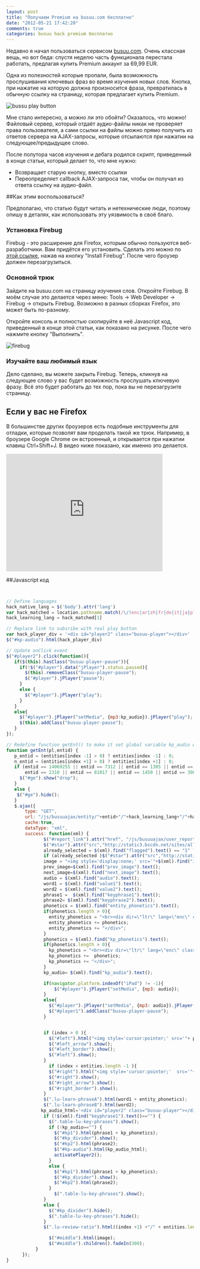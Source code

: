 ```yaml
---
layout: post
title: "Получаем Premium на busuu.com бесплатно"
date: "2012-05-21 17:42:20"
comments: true
categories: busuu hack premium бесплатно
---
```


Недавно я начал пользоваться сервисом [busuu.com](http://www.busuu.com). Очень классная вещь, но вот беда: спустя неделю часть функционала перестала работать, предлагая купить Premium аккаунт за 69,99 EUR.

Одна из полезностей которые пропали, была возможность прослушивания ключевых фраз во время изучения новых слов. Кнопка, при нажатие на которую должна произносится фраза, превратилась в обычную ссылку на страницу, которая предлагает купить Premium.

![bussu play button](http://i1078.photobucket.com/albums/w484/greyblake/play_button.png)

Мне стало интересно, а можно ли это обойти? Оказалось, что можно! Файловый сервер, который отдаёт аудио-файлы никак не проверяет права пользователя, а сами ссылки на файлы можно прямо получить из ответов сервера на AJAX-запросы, которые отсылаются при нажатии на следующее/предыдущее слово.

После полутора часов изучения и дебага родился скрипт, приведенный в конце статьи, который делает то, что мне нужно:

* Возвращает старую кнопку, вместо ссылки
* Переопределяет callback AJAX-запроса так, чтобы он получал из ответа ссылку на аудио-файл.

##Как этим воспользоваться?

Предполагаю, что статью будут читать и нетехнические люди, поэтому опишу в деталях, как использовать эту уязвимость в своё благо.

### Установка Firebug

Firebug - это расширение для Firefox, которым обычно пользуются веб-разработчики. Вам придётся его установить.
Сделать это можно по [этой ссылке](http://getfirebug.com/), нажав на кнопку "Install Firebug". После чего броузер должен перезагрузиться.


### Основной трюк

Зайдите на busuu.com на страницу изучения слов. Откройте Firebug.
В моём случае это делается через меню: Tools -> Web Developer -> Firebug -> открыть Firebug. Возможно в разных сборках Firefox, это может быть по-разному.

Откройте консоль и полностью скопируйте в неё Javascript код, приведенный в конце этой статьи, как показано на рисунке. После чего нажмите кнопку "Выполнить".

![firebug](http://i1078.photobucket.com/albums/w484/greyblake/firebug-1.png)

### Изучайте ваш любимый язык

Дело сделано, вы можете закрыть Firebug. Теперь, кликнув на следующее слово у вас будет возможность прослушать ключевую фразу. Всё это будет работать до тех пор, пока вы не перезагрузите страницу.

## Если у вас не Firefox

В большинстве других броузеров есть подобные инструменты для отладки, которые позволят вам проделать такой же трюк. Например, в броузере Google Chrome он встроенный, и открывается при нажатии клавиш Ctrl+Shift+J. В видео ниже показано, как именно это делается.

<iframe width="420" height="315" src="http://www.youtube.com/embed/cVn7IkkQFBU" frameborder="0" allowfullscreen></iframe>


##Javascript код

```javascript put it into Firebug console


// Define languages
hack_native_lang = $('body').attr('lang')
var hack_matched = location.pathname.match(/\/(enc|ar|zh|fr|de|it|ja|pl|pt|ru|es|tr)\//)
hack_learning_lang = hack_matched[1]

// Replace link to subsribe with real play button
var hack_player_div = '<div id="player2" class="busuu-player"></div>'
$("#kp-audio").html(hack_player_div)

// Update onClick event
$("#player2").click(function(){
   if($(this).hasClass("busuu-player-pause")){
     if(!$("#player").data("jPlayer").status.paused){
       $(this).removeClass("busuu-player-pause");
       $("#player").jPlayer("pause");
     }
     else {
       $("#player").jPlayer("play");
     }
   }
   else{
     $("#player").jPlayer("setMedia", {mp3:kp_audio}).jPlayer("play");
     $(this).addClass("busuu-player-pause");
   }
});

// Redefine function getEnt() to make it set global variable kp_audio with link to mp3 file
function getEnt(pl,entid) {
   p_entid = (entities[index -1] > 0) ? entities[index -1] : 0;
   n_entid = (entities[index +1] > 0) ? entities[index +1] : 0;
   if (entid == 14069255 || entid == 7312 || entid == 1305 || entid == 3279 ||
       entid == 2310 || entid == 81017 || entid == 1450 || entid == 30872){
     $("#ge").show("drop");
   }
   else {
    $("#ge").hide();
   }
   $.ajax({
       type: "GET",
       url: "/js/busuuajax/entity/"+entid+"/"+hack_learning_lang+"/"+hack_native_lang+"/" + p_entid + "/" + n_entid,
       cache:true,
       dataType: "xml",
       success: function(xml) {
              $("#report_link").attr("href", "/js/busuuajax/user_report_entity/"+hack_learning_lang+"/1_1_4/"+entid+"?KeepThis=true&TB_iframe=true&height=270&width=300");
              $("#star").attr("src","http://static3.bscdn.net/sites/all/themes/busuunew/images/star_off.png");
              already_selected = $(xml).find("flagged").text() == "1" ? true : false;
              if (already_selected )$("#star").attr("src","http://static1.bscdn.net/sites/all/themes/busuunew/images/star_on.png");
              image = "<img style='display:none;' src='"+$(xml).find("image").text()+"' />";
              prev_image=$(xml).find("prev_image").text();
              next_image=$(xml).find("next_image").text();
              audio = $(xml).find("audio").text();
              word1 = $(xml).find("value1").text();
              word2 = $(xml).find("value2").text();
              phrase1 =  $(xml).find("keyphrase1").text();
              phrase2= $(xml).find("keyphrase2").text();
              phonetics = $(xml).find("entity_phonetics").text();
              if(phonetics.length > 0){
                entity_phonetics = "<br><div dir=\"ltr\" lang=\"enc\" class=\"phonetics\">";
                entity_phonetics += phonetics;
                entity_phonetics += "</div>";
              }
              phonetics = $(xml).find("kp_phonetics").text();
              if(phonetics.length > 0){
                kp_phonetics = "<br><div dir=\"ltr\" lang=\"enc\" class=\"phonetics\">";
                kp_phonetics +=  phonetics;
                kp_phonetics += "</div>";
              }
              kp_audio= $(xml).find("kp_audio").text();

              if(navigator.platform.indexOf("iPad") != -1){
                  $("#player").jPlayer("setMedia", {mp3: audio});
              }
              else{
                $("#player").jPlayer("setMedia", {mp3: audio}).jPlayer("play");
                $("#player1").addClass("busuu-player-pause");
              }


              if (index > 0 ){
                $("#left").html("<img style='cursor:pointer;' src='"+ prev_image + "' width=100  height=66>");
                $("#left_arrow").show();
                $("#left_border").show();
                $("#left").show();
              }
                if (index < entities.length -1 ){
                $("#right").html("<img style='cursor:pointer;'  src='"+ next_image + "' width=100  height=66>");
                $("#right").show();
                $("#right_arrow").show();
                $("#right_border").show();
              }
              $(".lu-learn-phraseA").html(word1 + entity_phonetics);
              $(".lu-learn-phraseB").html(word2);
             kp_audio_html='<div id="player2" class="busuu-player"></div>';
              if (!$(xml).find("keyphrase1").text()=="") {
                $(".table-lu-key-phrases").show();
                if (!kp_audio=="") {
                  $("#kp1").html(phrase1 + kp_phonetics);
                  $("#kp_divider").show();
                  $("#kp2").html(phrase2);
                  $("#kp-audio").html(kp_audio_html);
                  activatePlayer2();
                }
                else {
                  $("#kp1").html(phrase1 + kp_phonetics);
                  $("#kp_divider").show();
                  $("#kp2").html(phrase2);
                }
                  $(".table-lu-key-phrases").show();
              }
              else {
                $("#kp_divider").hide();
                $(".table-lu-key-phrases").hide();
              }
              $(".lu-review-ratio").html((index +1) +"/" + entities.length);

                $("#middle").html(image);
                $("#middle").children().fadeIn(300);
           }
      });
}
```
